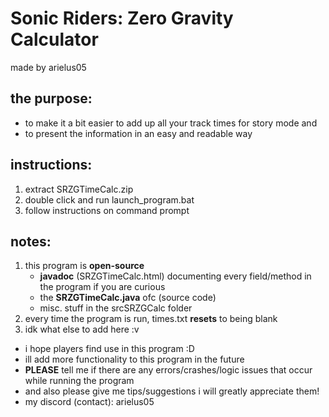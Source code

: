 # Sonic Riders: Zero Gravity Calculator
made by arielus05

## the purpose:
- to make it a bit easier to add up all your track times for story mode and
- to present the information in an easy and readable way

## instructions:
1. extract SRZGTimeCalc.zip
2. double click and run launch_program.bat
3. follow instructions on command prompt

## notes:
1. this program is **open-source**
    - **javadoc** (SRZGTimeCalc.html) documenting every field/method in the program if you are curious
    - the **SRZGTimeCalc.java** ofc (source code)
    - misc. stuff in the srcSRZGCalc folder
2. every time the program is run, times.txt **resets** to being blank
3. idk what else to add here :v

- i hope players find use in this program :D
- ill add more functionality to this program in the future
- **PLEASE** tell me if there are any errors/crashes/logic issues that occur while running the program
- and also please give me tips/suggestions i will greatly appreciate them!
- my discord (contact): arielus05